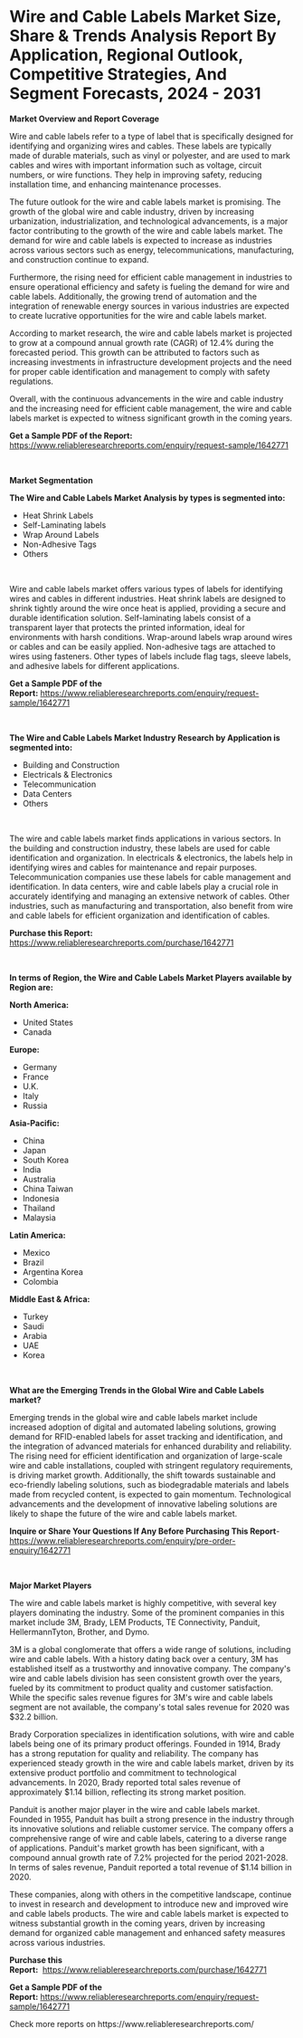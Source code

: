 <p><h1>Wire and Cable Labels Market Size, Share & Trends Analysis Report By Application, Regional Outlook, Competitive Strategies, And Segment Forecasts, 2024 - 2031</h1></p><p><strong>Market Overview and Report Coverage</strong></p>
<p><p>Wire and cable labels refer to a type of label that is specifically designed for identifying and organizing wires and cables. These labels are typically made of durable materials, such as vinyl or polyester, and are used to mark cables and wires with important information such as voltage, circuit numbers, or wire functions. They help in improving safety, reducing installation time, and enhancing maintenance processes.</p><p>The future outlook for the wire and cable labels market is promising. The growth of the global wire and cable industry, driven by increasing urbanization, industrialization, and technological advancements, is a major factor contributing to the growth of the wire and cable labels market. The demand for wire and cable labels is expected to increase as industries across various sectors such as energy, telecommunications, manufacturing, and construction continue to expand.</p><p>Furthermore, the rising need for efficient cable management in industries to ensure operational efficiency and safety is fueling the demand for wire and cable labels. Additionally, the growing trend of automation and the integration of renewable energy sources in various industries are expected to create lucrative opportunities for the wire and cable labels market.</p><p>According to market research, the wire and cable labels market is projected to grow at a compound annual growth rate (CAGR) of 12.4% during the forecasted period. This growth can be attributed to factors such as increasing investments in infrastructure development projects and the need for proper cable identification and management to comply with safety regulations.</p><p>Overall, with the continuous advancements in the wire and cable industry and the increasing need for efficient cable management, the wire and cable labels market is expected to witness significant growth in the coming years.</p></p>
<p><strong>Get a Sample PDF of the Report:</strong> <a href="https://www.reliableresearchreports.com/enquiry/request-sample/1642771">https://www.reliableresearchreports.com/enquiry/request-sample/1642771</a></p>
<p>&nbsp;</p>
<p><strong>Market Segmentation</strong></p>
<p><strong>The Wire and Cable Labels Market Analysis by types is segmented into:</strong></p>
<p><ul><li>Heat Shrink Labels</li><li>Self-Laminating labels</li><li>Wrap Around Labels</li><li>Non-Adhesive Tags</li><li>Others</li></ul></p>
<p>&nbsp;</p>
<p><p>Wire and cable labels market offers various types of labels for identifying wires and cables in different industries. Heat shrink labels are designed to shrink tightly around the wire once heat is applied, providing a secure and durable identification solution. Self-laminating labels consist of a transparent layer that protects the printed information, ideal for environments with harsh conditions. Wrap-around labels wrap around wires or cables and can be easily applied. Non-adhesive tags are attached to wires using fasteners. Other types of labels include flag tags, sleeve labels, and adhesive labels for different applications.</p></p>
<p><strong>Get a Sample PDF of the Report:</strong>&nbsp;<a href="https://www.reliableresearchreports.com/enquiry/request-sample/1642771">https://www.reliableresearchreports.com/enquiry/request-sample/1642771</a></p>
<p>&nbsp;</p>
<p><strong>The Wire and Cable Labels Market Industry Research by Application is segmented into:</strong></p>
<p><ul><li>Building and Construction</li><li>Electricals & Electronics</li><li>Telecommunication</li><li>Data Centers</li><li>Others</li></ul></p>
<p>&nbsp;</p>
<p><p>The wire and cable labels market finds applications in various sectors. In the building and construction industry, these labels are used for cable identification and organization. In electricals & electronics, the labels help in identifying wires and cables for maintenance and repair purposes. Telecommunication companies use these labels for cable management and identification. In data centers, wire and cable labels play a crucial role in accurately identifying and managing an extensive network of cables. Other industries, such as manufacturing and transportation, also benefit from wire and cable labels for efficient organization and identification of cables.</p></p>
<p><strong>Purchase this Report:</strong>&nbsp; <a href="https://www.reliableresearchreports.com/purchase/1642771">https://www.reliableresearchreports.com/purchase/1642771</a></p>
<p>&nbsp;</p>
<p><strong>In terms of Region, the Wire and Cable Labels Market Players available by Region are:</strong></p>
<p>
    <p> <strong> North America: </strong>
        <ul>
            <li>United States</li>
            <li>Canada</li>
        </ul>
        </p> 
    <p> <strong> Europe: </strong>
        <ul>
            <li>Germany</li>
            <li>France</li>
            <li>U.K.</li>
            <li>Italy</li>
            <li>Russia</li>
        </ul>
        </p> 
    <p> <strong> Asia-Pacific: </strong>
        <ul>
            <li>China</li>
            <li>Japan</li>
            <li>South Korea</li>
            <li>India</li>
            <li>Australia</li>
            <li>China Taiwan</li>
            <li>Indonesia</li>
            <li>Thailand</li>
            <li>Malaysia</li>
        </ul>
        </p> 
    <p> <strong> Latin America: </strong>
        <ul>
            <li>Mexico</li>
            <li>Brazil</li>
            <li>Argentina Korea</li>
            <li>Colombia</li>
        </ul>
        </p> 
    <p> <strong> Middle East & Africa: </strong>
        <ul>
            <li>Turkey</li>
            <li>Saudi</li>
            <li>Arabia</li>
            <li>UAE</li>
            <li>Korea</li>
        </ul>
    </p>
    </p>
<p>&nbsp;</p>
<p><strong>What are the Emerging Trends in the Global Wire and Cable Labels market?</strong></p>
<p><p>Emerging trends in the global wire and cable labels market include increased adoption of digital and automated labeling solutions, growing demand for RFID-enabled labels for asset tracking and identification, and the integration of advanced materials for enhanced durability and reliability. The rising need for efficient identification and organization of large-scale wire and cable installations, coupled with stringent regulatory requirements, is driving market growth. Additionally, the shift towards sustainable and eco-friendly labeling solutions, such as biodegradable materials and labels made from recycled content, is expected to gain momentum. Technological advancements and the development of innovative labeling solutions are likely to shape the future of the wire and cable labels market.</p></p>
<p><strong>Inquire or Share Your Questions If Any Before Purchasing This Report</strong>- <a href="https://www.reliableresearchreports.com/enquiry/pre-order-enquiry/1642771">https://www.reliableresearchreports.com/enquiry/pre-order-enquiry/1642771</a></p>
<p>&nbsp;</p>
<p><strong>Major Market Players</strong></p>
<p><p>The wire and cable labels market is highly competitive, with several key players dominating the industry. Some of the prominent companies in this market include 3M, Brady, LEM Products, TE Connectivity, Panduit, HellermannTyton, Brother, and Dymo.</p><p>3M is a global conglomerate that offers a wide range of solutions, including wire and cable labels. With a history dating back over a century, 3M has established itself as a trustworthy and innovative company. The company's wire and cable labels division has seen consistent growth over the years, fueled by its commitment to product quality and customer satisfaction. While the specific sales revenue figures for 3M's wire and cable labels segment are not available, the company's total sales revenue for 2020 was $32.2 billion.</p><p>Brady Corporation specializes in identification solutions, with wire and cable labels being one of its primary product offerings. Founded in 1914, Brady has a strong reputation for quality and reliability. The company has experienced steady growth in the wire and cable labels market, driven by its extensive product portfolio and commitment to technological advancements. In 2020, Brady reported total sales revenue of approximately $1.14 billion, reflecting its strong market position.</p><p>Panduit is another major player in the wire and cable labels market. Founded in 1955, Panduit has built a strong presence in the industry through its innovative solutions and reliable customer service. The company offers a comprehensive range of wire and cable labels, catering to a diverse range of applications. Panduit's market growth has been significant, with a compound annual growth rate of 7.2% projected for the period 2021-2028. In terms of sales revenue, Panduit reported a total revenue of $1.14 billion in 2020.</p><p>These companies, along with others in the competitive landscape, continue to invest in research and development to introduce new and improved wire and cable labels products. The wire and cable labels market is expected to witness substantial growth in the coming years, driven by increasing demand for organized cable management and enhanced safety measures across various industries.</p></p>
<p><strong>Purchase this Report:</strong>&nbsp;&nbsp;<a href="https://www.reliableresearchreports.com/purchase/1642771">https://www.reliableresearchreports.com/purchase/1642771</a></p>
<p></p>
<p><strong>Get a Sample PDF of the Report:</strong>&nbsp;<a href="https://www.reliableresearchreports.com/enquiry/request-sample/1642771">https://www.reliableresearchreports.com/enquiry/request-sample/1642771</a></p>
<p>Check more reports on https://www.reliableresearchreports.com/</p>